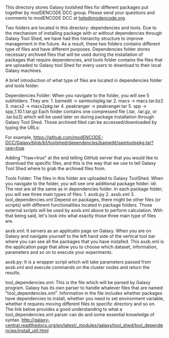 
This directory stores Galaxy toolshed files for different packages put together by modDENCODE DCC group. Please send your questions and comments to modENCODE DCC at help@modencode.org.


Two folders are located in this directory: dependencies and tools. Due to the mechanism of installing package with or without dependencies through Galaxy Tool Shed, we have had this hierarchy structure to improve management in the future. As a result, these two folders contains different type of files and have different purposes. Dependencies folder stores necessary archived files that will be used during the installation of packages that require dependencies, and tools folder contains the files that are uploaded to Galaxy tool Shed for every users to download to their local Galaxy machines.     


A brief introduction of what type of files are located in dependencies folder and tools folder:

Dependencies Folder:
When you navigate to the folder, you will see 5 subfolders. They are:
	1. bamedit       ->  samtoolspkg.tar
	2. macs          ->  macs.tar.bz2
	3. macs2         ->  macs2pkg.tar
	4. peakranger    ->  peakranger.tar
	5. spp           ->  spp_1.10.1.tar.gz
Each folder contains one compressed file (.tar, .tar.gz, or .tar.bz2) which will be used later on during package installation through Galaxy Tool Shed. Those archived filed can be accessed/downloaded by typing the URLs:

For example,
	https://github.com/modENCODE-DCC/Galaxy/blob/b1/toolshed/dependencies/bamedit/samtoolspkg.tar?raw=true 

Adding "?raw=true" at the end telling GitHub server that you would like to download the specific files, and this is the way that we use to tell Galaxy Tool Shed where to grab the archived files from. 


Tools Folder:
The files in this folder are uploaded to Galaxy ToolShed. When you navigate to the folder, you will see one additional package folder: idr. The rest are all the same as in dependencies folder. In each package folder, you will see three main types of files: 
	1. axxb.py
	2. axxb.xml
	3. tool_dependencies.xml 
Depend on packages, there might be other files (or scripts) with different functionalities located in package folders. Those external scripts will be used by axxb.xml above to perform calculation. With that being said, let's look into what exactly those three main type of files are.

axxb.xml:
	It servers as an applicatin page on Galaxy. When you are on Galaxy and navigate yourself to the left hand side of the vertical tool bar where you can see all the packages that you have installed. This axxb.xml is the application page that allow you to choose which dataset, information, parameters and so on to execute your experiments.

axxb.py:
	It is a wrapper script which will take parameters passed from axxb.xml and execute commands on the cluster nodes and return the results.

tool_dependencies.xml:
	This is the file which will be parsed by Galaxy program. Galaxy has its own parser to handle whatever files that are named "tool_dependencies.xml". Information in the file includes whether packages have dependencies to install, whether you need to set environment variable, whether it requires moving different files to specific directory and so on. The link below provides a good understanding to what a tool_dependencies.xml parser can do and some essential knowledge of syntax.	http://galaxy-central.readthedocs.org/en/latest/_modules/galaxy/tool_shed/tool_dependencies/install_util.html 

